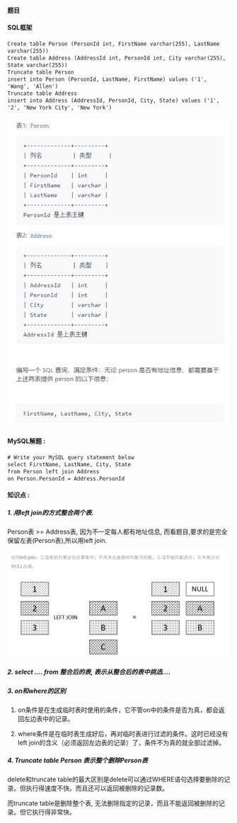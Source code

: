 #### 题目



#### SQL框架

```mysql
Create table Person (PersonId int, FirstName varchar(255), LastName varchar(255))
Create table Address (AddressId int, PersonId int, City varchar(255), State varchar(255))
Truncate table Person
insert into Person (PersonId, LastName, FirstName) values ('1', 'Wang', 'Allen')
Truncate table Address
insert into Address (AddressId, PersonId, City, State) values ('1', '2', 'New York City', 'New York')
```



![175](https://raw.githubusercontent.com/shaoecho/Leetcode_MySQL/master/img/175.png)

#### MySQL解题  :

```mysql
# Write your MySQL query statement below
select FirstName, LastName, City, State
from Person left join Address
on Person.PersonId = Address.PersonId
```

#### 知识点 :

##### 1. 用left join的方式整合两个表.

Person表 >= Address表, 因为不一定每人都有地址信息, 而看题目,要求的是完全保留左表(Person表),所以用left join.

![175_1](https://raw.githubusercontent.com/shaoecho/Leetcode_MySQL/master/img/175_1.png)

##### 2. select .... from 整合后的表, 表示从整合后的表中挑选....

##### 3. on和where的区别

1) on条件是在生成临时表时使用的条件，它不管on中的条件是否为真，都会返回左边表中的记录。

2) where条件是在临时表生成好后，再对临时表进行过滤的条件。这时已经没有left join的含义（必须返回左边表的记录）了，条件不为真的就全部过滤掉。

##### 4. Truncate table Person 表示整个删除Person表

delete和truncate table的最大区别是delete可以通过WHERE语句选择要删除的记录。但执行得速度不快。而且还可以返回被删除的记录数。

而truncate table是删除整个表, 无法删除指定的记录，而且不能返回被删除的记录。但它执行得非常快。



